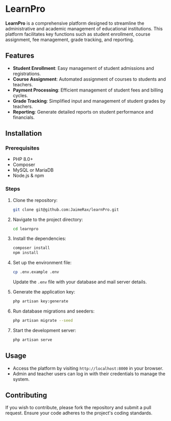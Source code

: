 # LearnPro

**LearnPro** is a comprehensive platform designed to streamline the administrative and academic management of educational institutions. This platform facilitates key functions such as student enrollment, course assignment, fee management, grade tracking, and reporting.

## Features

- **Student Enrollment**: Easy management of student admissions and registrations.
- **Course Assignment**: Automated assignment of courses to students and teachers.
- **Payment Processing**: Efficient management of student fees and billing cycles.
- **Grade Tracking**: Simplified input and management of student grades by teachers.
- **Reporting**: Generate detailed reports on student performance and financials.

## Installation

### Prerequisites

- PHP 8.0+
- Composer
- MySQL or MariaDB
- Node.js & npm

### Steps

1. Clone the repository:

    ```bash
    git clone git@github.com:JaimeRax/learnPro.git
    ```

2. Navigate to the project directory:

    ```bash
    cd learnpro
    ```

3. Install the dependencies:

    ```bash
    composer install
    npm install
    ```

4. Set up the environment file:

    ```bash
    cp .env.example .env
    ```

    Update the `.env` file with your database and mail server details.

5. Generate the application key:

    ```bash
    php artisan key:generate
    ```

6. Run database migrations and seeders:

    ```bash
    php artisan migrate --seed
    ```

7. Start the development server:

    ```bash
    php artisan serve
    ```

## Usage

- Access the platform by visiting `http://localhost:8000` in your browser.
- Admin and teacher users can log in with their credentials to manage the system.

## Contributing

If you wish to contribute, please fork the repository and submit a pull request. Ensure your code adheres to the project's coding standards.

<!--## License-->
<!---->
<!--This project is licensed under the MIT License. See the `LICENSE` file for more details.-->

